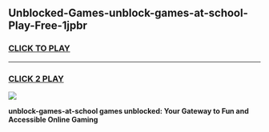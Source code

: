 
## Unblocked-Games-unblock-games-at-school-Play-Free-1jpbr
<h3>
<a href="https://premium76.site?title=unblock-games-at-school&ref=22A">CLICK TO PLAY</a></h3>
<hr>

<h3>
<a href="https://premium76.site?title=unblock-games-at-school&ref=22A">CLICK 2 PLAY</a>
  
</h3>

<a href="https://premium76.site?title=unblock-games-at-school&ref=22A"><img src="https://clearcache.store/games.png"></a>


**unblock-games-at-school games unblocked: Your Gateway to Fun and Accessible Online Gaming**
